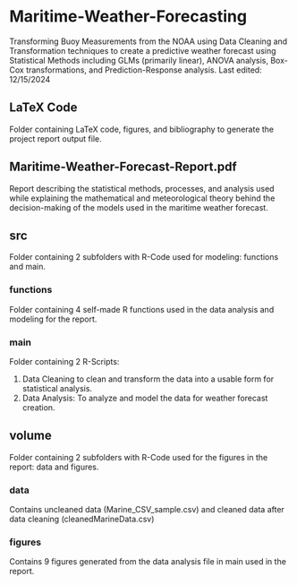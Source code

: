 # Maritime-Weather-Forecasting
Transforming Buoy Measurements from the NOAA using Data Cleaning and Transformation techniques to create a predictive weather forecast using Statistical Methods including GLMs (primarily linear), ANOVA analysis, Box-Cox transformations, and Prediction-Response analysis. Last edited: 12/15/2024

## LaTeX Code
Folder containing LaTeX code, figures, and bibliography to generate the project report output file.

## Maritime-Weather-Forecast-Report.pdf
Report describing the statistical methods, processes, and analysis used while explaining the mathematical and meteorological theory behind the decision-making of the models used in the maritime weather forecast.

## src
Folder containing 2 subfolders with R-Code used for modeling: functions and main.

### functions
Folder containing 4 self-made R functions used in the data analysis and modeling for the report.

### main
Folder containing 2 R-Scripts: 
1. Data Cleaning to clean and transform the data into a usable form for statistical analysis.
2. Data Analysis: To analyze and model the data for weather forecast creation.

## volume
Folder containing 2 subfolders with R-Code used for the figures in the report: data and figures.

### data
Contains uncleaned data (Marine_CSV_sample.csv) and cleaned data after data cleaning (cleanedMarineData.csv)

### figures
Contains 9 figures generated from the data analysis file in main used in the report.
